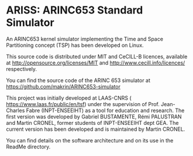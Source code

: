 ARISS: ARINC653 Standard Simulator
==================

An ARINC653 kernel simulator implementing the Time and Space Partitioning concept (TSP) has been developed on Linux.

This source code is distributed under MIT and CeCILL-B licences, available at http://opensource.org/licenses/MIT and http://www.cecill.info/licences/ respectively.

You can find the source code of the ARINC 653 simulator at https://github.com/makrin/ARINC653-simulator

This project was initially developed at LAAS-CNRS ( https://www.laas.fr/public/en/tsf) under the supervision of Prof. Jean-Charles Fabre (INPT-ENSEEIHT) as a tool for education and research. The first version was developed by Gabriel BUSTAMENTE, Rémi PALUSTRAN and Martin CRONEL, former students of INPT-ENSEEIHT dept GEA. The current version has been developed and is maintained by Martin CRONEL.

You can find details on the software architecture and on its use in the ReadMe directory.

